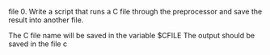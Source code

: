 file 0. Write a script that runs a C file through the preprocessor and save the result into another file.

The C file name will be saved in the variable $CFILE
The output should be saved in the file c

